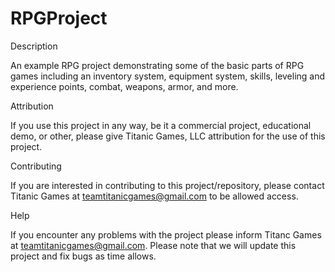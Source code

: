 # RPGProject

Description  

An example RPG project demonstrating some of the basic parts of RPG games including an inventory system, equipment system, skills, leveling and experience points, combat, weapons, armor, and more.  

Attribution  

If you use this project in any way, be it a commercial project, educational demo, or other, please give Titanic Games, LLC attribution for the use of this project.  

Contributing  

If you are interested in contributing to this project/repository, please contact Titanic Games at teamtitanicgames@gmail.com to be allowed access. 

Help  

If you encounter any problems with the project please inform Titanc Games at teamtitanicgames@gmail.com. Please note that we will update this project and fix bugs as time allows.
